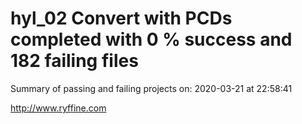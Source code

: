 # hyl_02 Convert with PCDs completed with 0 % success and 182 failing files

Summary of passing and failing projects on: 2020-03-21 at 22:58:41

http://www.ryffine.com
